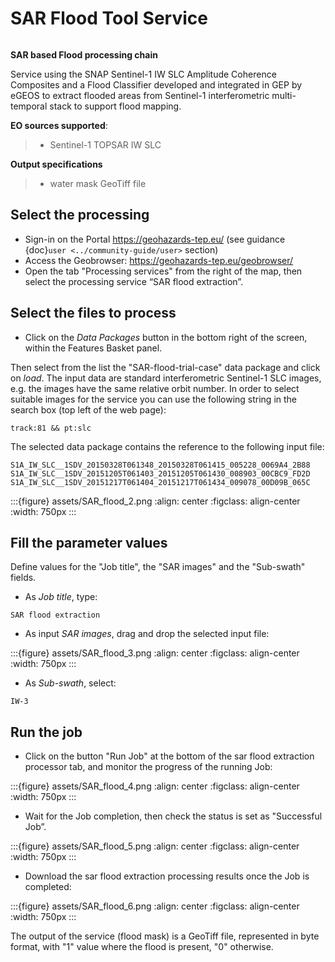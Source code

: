 # SAR Flood Tool Service

```{image} assets/SAR_flood_icon.png
```

**SAR based Flood processing chain**

Service using the SNAP Sentinel-1 IW SLC Amplitude Coherence Composites and a Flood Classifier developed and integrated in GEP by eGEOS to extract flooded areas from Sentinel-1 interferometric multi-temporal stack to support flood mapping.

**EO sources supported**:

> - Sentinel-1 TOPSAR IW SLC

**Output specifications**

> - water mask GeoTiff file

## Select the processing

- Sign-in on the Portal <https://geohazards-tep.eu/> (see guidance {doc}`user <../community-guide/user>` section)
- Access the Geobrowser: <https://geohazards-tep.eu/geobrowser/>
- Open the tab "Processing services" from the right of the map, then select the processing service “SAR flood extraction”.

## Select the files to process

- Click on the *Data Packages* button in the bottom right of the screen, within the Features Basket panel.

Then select from the list the "SAR-flood-trial-case" data package and click on *load*.
The input data are standard interferometric Sentinel-1 SLC images, e.g. the images have the same relative orbit number. In order to select suitable images for the service you can use the following string in the search box (top left of the web page):

```parameter
track:81 && pt:slc
```

The selected data package contains the reference to the following input file:

```parameter
S1A_IW_SLC__1SDV_20150328T061348_20150328T061415_005228_0069A4_2B88
S1A_IW_SLC__1SDV_20151205T061403_20151205T061430_008903_00CBC9_FD2D
S1A_IW_SLC__1SDV_20151217T061404_20151217T061434_009078_00D09B_065C
```

:::{figure} assets/SAR_flood_2.png
:align: center
:figclass: align-center
:width: 750px
:::

## Fill the parameter values

Define values for the "Job title", the "SAR images" and the "Sub-swath" fields.

- As *Job title*, type:

```parameter
SAR flood extraction
```

- As input *SAR images*, drag and drop the selected input file:

:::{figure} assets/SAR_flood_3.png
:align: center
:figclass: align-center
:width: 750px
:::

- As *Sub-swath*, select:

```parameter
IW-3
```

## Run the job

- Click on the button "Run Job" at the bottom of the sar flood extraction processor tab, and monitor the progress of the running Job:

:::{figure} assets/SAR_flood_4.png
:align: center
:figclass: align-center
:width: 750px
:::

- Wait for the Job completion, then check the status is set as "Successful Job”.

:::{figure} assets/SAR_flood_5.png
:align: center
:figclass: align-center
:width: 750px
:::

- Download the sar flood extraction processing results once the Job is completed:

:::{figure} assets/SAR_flood_6.png
:align: center
:figclass: align-center
:width: 750px
:::

The output of the service (flood mask) is a GeoTiff file, represented in byte format, with "1" value where the flood is present, "0" otherwise.
